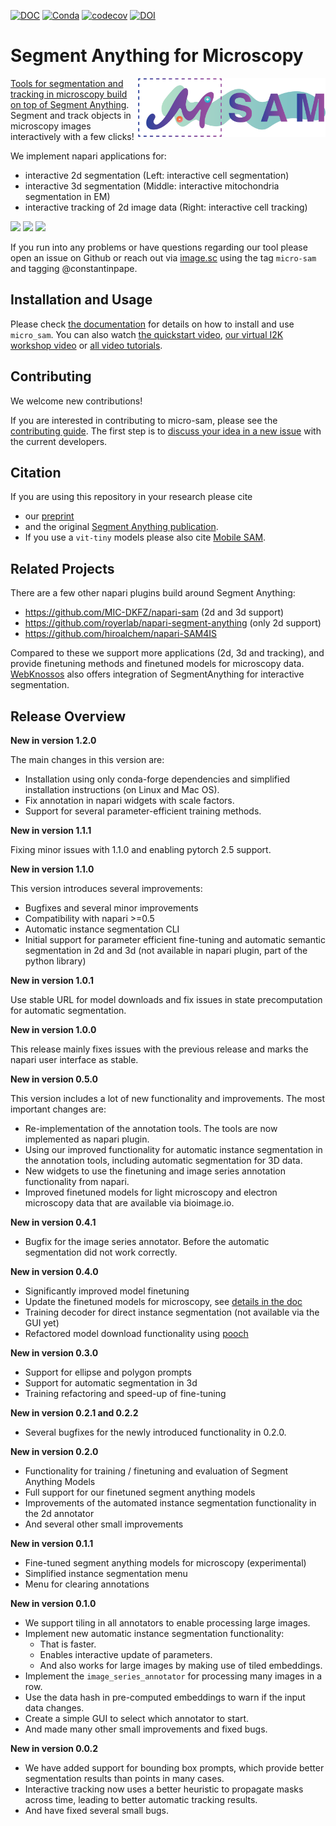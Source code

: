 [![DOC](https://shields.mitmproxy.org/badge/docs-pdoc.dev-brightgreen.svg)](https://computational-cell-analytics.github.io/micro-sam/)
[![Conda](https://anaconda.org/conda-forge/micro_sam/badges/version.svg)](https://anaconda.org/conda-forge/micro_sam)
[![codecov](https://codecov.io/gh/computational-cell-analytics/micro-sam/graph/badge.svg?token=7ETPP5CABP)](https://codecov.io/gh/computational-cell-analytics/micro-sam)
[![DOI](https://zenodo.org/badge/DOI/10.5281/zenodo.7919746.svg)](https://doi.org/10.5281/zenodo.7919746)

# Segment Anything for Microscopy

<a href="https://github.com/computational-cell-analytics/micro-sam"><img src="https://github.com/computational-cell-analytics/micro-sam/blob/master/doc/logo/logo_and_text.png" width="300" align="right">

Tools for segmentation and tracking in microscopy build on top of [Segment Anything](https://segment-anything.com/).
Segment and track objects in microscopy images interactively with a few clicks!

We implement napari applications for:
- interactive 2d segmentation (Left: interactive cell segmentation)
- interactive 3d segmentation (Middle: interactive mitochondria segmentation in EM)
- interactive tracking of 2d image data (Right: interactive cell tracking)

<img src="https://github.com/computational-cell-analytics/micro-sam/assets/4263537/d04cb158-9f5b-4460-98cd-023c4f19cccd" width="256">
<img src="https://github.com/computational-cell-analytics/micro-sam/assets/4263537/dfca3d9b-dba5-440b-b0f9-72a0683ac410" width="256">
<img src="https://github.com/computational-cell-analytics/micro-sam/assets/4263537/aefbf99f-e73a-4125-bb49-2e6592367a64" width="256">

If you run into any problems or have questions regarding our tool please open an issue on Github or reach out via [image.sc](https://forum.image.sc/) using the tag `micro-sam` and tagging @constantinpape.


## Installation and Usage

Please check [the documentation](https://computational-cell-analytics.github.io/micro-sam/) for details on how to install and use `micro_sam`. You can also watch [the quickstart video](https://youtu.be/gcv0fa84mCc), [our virtual I2K workshop video](https://www.youtube.com/watch?v=dxjU4W7bCis&list=PLdA9Vgd1gxTbvxmtk9CASftUOl_XItjDN&index=33) or [all video tutorials](https://youtube.com/playlist?list=PLwYZXQJ3f36GQPpKCrSbHjGiH39X4XjSO&si=qNbB8IFXqAX33r_Z).


## Contributing

We welcome new contributions!

If you are interested in contributing to micro-sam, please see the [contributing guide](https://computational-cell-analytics.github.io/micro-sam/micro_sam.html#contribution-guide). The first step is to [discuss your idea in a new issue](https://github.com/computational-cell-analytics/micro-sam/issues/new) with the current developers.


## Citation

If you are using this repository in your research please cite
- our [preprint](https://doi.org/10.1101/2023.08.21.554208)
- and the original [Segment Anything publication](https://arxiv.org/abs/2304.02643).
- If you use a `vit-tiny` models please also cite [Mobile SAM](https://arxiv.org/abs/2306.14289).


## Related Projects

There are a few other napari plugins build around Segment Anything:
- https://github.com/MIC-DKFZ/napari-sam (2d and 3d support)
- https://github.com/royerlab/napari-segment-anything (only 2d support)
- https://github.com/hiroalchem/napari-SAM4IS

Compared to these we support more applications (2d, 3d and tracking), and provide finetuning methods and finetuned models for microscopy data.
[WebKnossos](https://webknossos.org/) also offers integration of SegmentAnything for interactive segmentation.


## Release Overview

**New in version 1.2.0**

The main changes in this version are:

- Installation using only conda-forge dependencies and simplified installation instructions (on Linux and Mac OS).
- Fix annotation in napari widgets with scale factors.
- Support for several parameter-efficient training methods.

**New in version 1.1.1**

Fixing minor issues with 1.1.0 and enabling pytorch 2.5 support.

**New in version 1.1.0**

This version introduces several improvements:

- Bugfixes and several minor improvements
- Compatibility with napari >=0.5
- Automatic instance segmentation CLI
- Initial support for parameter efficient fine-tuning and automatic semantic segmentation in 2d and 3d (not available in napari plugin, part of the python library)

**New in version 1.0.1**

Use stable URL for model downloads and fix issues in state precomputation for automatic segmentation.

**New in version 1.0.0**

This release mainly fixes issues with the previous release and marks the napari user interface as stable.

**New in version 0.5.0**

This version includes a lot of new functionality and improvements. The most important changes are:
- Re-implementation of the annotation tools. The tools are now implemented as napari plugin.
- Using our improved functionality for automatic instance segmentation in the annotation tools, including automatic segmentation for 3D data.
- New widgets to use the finetuning and image series annotation functionality from napari.
- Improved finetuned models for light microscopy and electron microscopy data that are available via bioimage.io.

**New in version 0.4.1**

- Bugfix for the image series annotator. Before the automatic segmentation did not work correctly.

**New in version 0.4.0**

- Significantly improved model finetuning
- Update the finetuned models for microscopy, see [details in the doc](https://computational-cell-analytics.github.io/micro-sam/micro_sam.html#finetuned-models)
- Training decoder for direct instance segmentation (not available via the GUI yet)
- Refactored model download functionality using [pooch](https://pypi.org/project/pooch/)

**New in version 0.3.0**

- Support for ellipse and polygon prompts
- Support for automatic segmentation in 3d
- Training refactoring and speed-up of fine-tuning

**New in version 0.2.1 and 0.2.2**

- Several bugfixes for the newly introduced functionality in 0.2.0.

**New in version 0.2.0**

- Functionality for training / finetuning and evaluation of Segment Anything Models
- Full support for our finetuned segment anything models
- Improvements of the automated instance segmentation functionality in the 2d annotator
- And several other small improvements

**New in version 0.1.1**

- Fine-tuned segment anything models for microscopy (experimental)
- Simplified instance segmentation menu
- Menu for clearing annotations

**New in version 0.1.0**

- We support tiling in all annotators to enable processing large images.
- Implement new automatic instance segmentation functionality:
    - That is faster.
    - Enables interactive update of parameters.
    - And also works for large images by making use of tiled embeddings.
- Implement the `image_series_annotator` for processing many images in a row.
- Use the data hash in pre-computed embeddings to warn if the input data changes.
- Create a simple GUI to select which annotator to start.
- And made many other small improvements and fixed bugs.

**New in version 0.0.2**

- We have added support for bounding box prompts, which provide better segmentation results than points in many cases.
- Interactive tracking now uses a better heuristic to propagate masks across time, leading to better automatic tracking results.
- And have fixed several small bugs.
